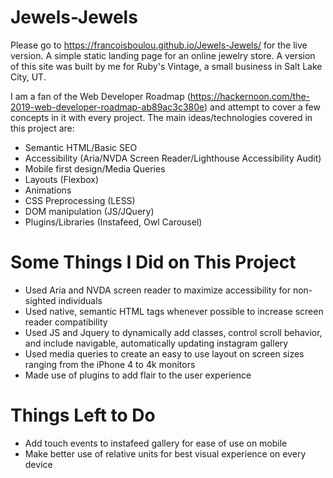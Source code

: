 # Jewels-Jewels

Please go to https://francoisboulou.github.io/Jewels-Jewels/ for the live version.
A simple static landing page for an online jewelry store. A version of this site was built by me for Ruby's Vintage, a small business in Salt Lake City, UT.

I am a fan of the Web Developer Roadmap (https://hackernoon.com/the-2019-web-developer-roadmap-ab89ac3c380e) and attempt to cover 
a few concepts in it with every project. The main ideas/technologies covered in this project are:

* Semantic HTML/Basic SEO
* Accessibility (Aria/NVDA Screen Reader/Lighthouse Accessibility Audit)
* Mobile first design/Media Queries
* Layouts (Flexbox)
* Animations
* CSS Preprocessing (LESS)
* DOM manipulation (JS/JQuery)
* Plugins/Libraries (Instafeed, Owl Carousel) 

# Some Things I Did on This Project

* Used Aria and NVDA screen reader to maximize accessibility for non-sighted individuals
* Used native, semantic HTML tags whenever possible to increase screen reader compatibility
* Used JS and Jquery to dynamically add classes, control scroll behavior, and include navigable, automatically updating instagram gallery
* Used media queries to create an easy to use layout on screen sizes ranging from the iPhone 4 to 4k monitors
* Made use of plugins to add flair to the user experience

# Things Left to Do

* Add touch events to instafeed gallery for ease of use on mobile 
* Make better use of relative units for best visual experience on every device
